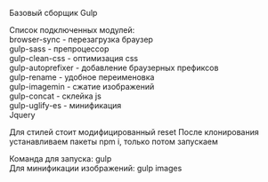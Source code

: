 Базовый сборщик Gulp

Список подключенных модулей:  
browser-sync - перезагрузка браузер  
gulp-sass - препроцессор  
gulp-clean-css - оптимизация css  
gulp-autoprefixer - добавление браузерных префиксов  
gulp-rename - удобное переименовка  
gulp-imagemin - сжатие изображений  
gulp-concat - склейка js  
gulp-uglify-es - минификация   
Jquery  

Для стилей стоит модифицированный reset
После клонирования устанавливаем пакеты npm i, только потом запускаем

Команда для запуска: gulp  
Для минификации изображений: gulp images

